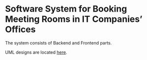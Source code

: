 # Software System for Booking Meeting Rooms in IT Companies’ Offices

The system consists of Backend and Frontend parts.

UML designs are located [here](https://drive.google.com/drive/folders/1OAO73wSq8ICPdtr4KCyCe0GbAkAYn_Jw?usp=sharing).
